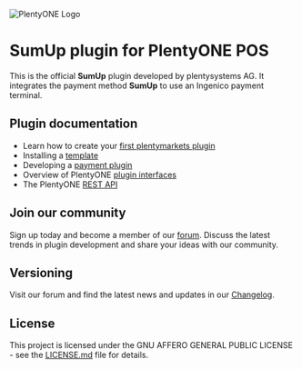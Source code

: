 ![PlentyONE Logo](https://plentyone.com/hubfs/PlentyONE/Logo/202502_PlentyONE_Logo_White_BlueBG_445x105.png)

# SumUp plugin for PlentyONE POS

This is the official **SumUp** plugin developed by plentysystems AG. It integrates the payment method **SumUp** to use an Ingenico payment terminal.

## Plugin documentation

- Learn how to create your [first plentymarkets plugin](https://developers.plentymarkets.com/tutorials/helloworld)
- Installing a [template](https://developers.plentymarkets.com/tutorials/design)
- Developing a [payment plugin](https://developers.plentymarkets.com/tutorials/payment)
- Overview of PlentyONE [plugin interfaces](https://developers.plentymarkets.com/dev-doc/basics#guide-interface)
- The PlentyONE [REST API](https://developers.plentymarkets.com/rest-doc/introduction)

## Join our community

Sign up today and become a member of our [forum](https://forum.plentymarkets.com/c/plugin-entwicklung/plugin-payment). Discuss the latest trends in plugin development and share your ideas with our community.

## Versioning

Visit our forum and find the latest news and updates in our [Changelog](https://forum.plentymarkets.com/c/changelog?order=created).

## License

This project is licensed under the GNU AFFERO GENERAL PUBLIC LICENSE - see the [LICENSE.md](/LICENSE.md) file for details.
